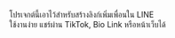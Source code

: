 โปรเจกต์นี้เอาไว้สำหรับสร้างลิงก์เพิ่มเพื่อนใน LINE  
ใช้งานง่าย แชร์ผ่าน TikTok, Bio Link หรือหน้าเว็บได้

